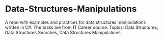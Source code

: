 # Data-Structures-Manipulations
A repo with examples and practices for data structures manipulations written in C#. The tasks are from IT Career course. Topics: Data Structures, Data Structures Searches, Data Structures Manipulations 
